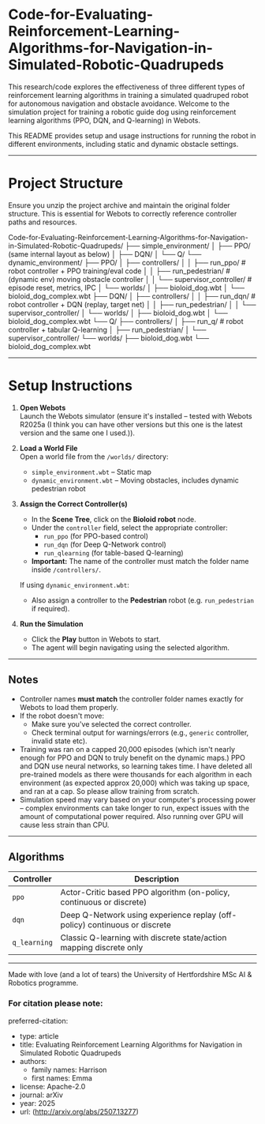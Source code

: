 # Code-for-Evaluating-Reinforcement-Learning-Algorithms-for-Navigation-in-Simulated-Robotic-Quadrupeds
This research/code explores the effectiveness of three different types of reinforcement learning  algorithms in training a simulated quadruped robot for autonomous navigation and obstacle avoidance.
Welcome to the simulation project for training a robotic guide dog using reinforcement learning algorithms (PPO, DQN, and Q-learning) in Webots.

This README provides setup and usage instructions for running the robot in different environments, including static and dynamic obstacle settings.

---

# Project Structure

Ensure you unzip the project archive and maintain the original folder structure. This is essential for Webots to correctly reference controller paths and resources.

Code-for-Evaluating-Reinforcement-Learning-Algorithms-for-Navigation-in-Simulated-Robotic-Quadrupeds/
├── simple_environment/
│   ├── PPO/  (same internal layout as below)
│   ├── DQN/
│   └── Q/
└── dynamic_environment/
    ├── PPO/
    │   ├── controllers/
    │   │   ├── run_ppo/               # robot controller + PPO training/eval code
    │   │   ├── run_pedestrian/        # (dynamic env) moving obstacle controller
    │   │   └── supervisor_controller/ # episode reset, metrics, IPC
    │   └── worlds/
    │       ├── bioloid_dog.wbt
    │       └── bioloid_dog_complex.wbt
    ├── DQN/
    │   ├── controllers/
    │   │   ├── run_dqn/               # robot controller + DQN (replay, target net)
    │   │   ├── run_pedestrian/
    │   │   └── supervisor_controller/
    │   └── worlds/
    │       ├── bioloid_dog.wbt
    │       └── bioloid_dog_complex.wbt
    └── Q/
        ├── controllers/
        │   ├── run_q/                 # robot controller + tabular Q-learning
        │   ├── run_pedestrian/
        │   └── supervisor_controller/
        └── worlds/
            ├── bioloid_dog.wbt
            └── bioloid_dog_complex.wbt



---

# Setup Instructions

1. **Open Webots**  
   Launch the Webots simulator (ensure it's installed – tested with Webots R2025a (I think you can have other versions but this one is the latest version and the same one I used.)).

2. **Load a World File**  
   Open a world file from the `/worlds/` directory:
   - `simple_environment.wbt` – Static map
   - `dynamic_environment.wbt` – Moving obstacles, includes dynamic pedestrian robot

3. **Assign the Correct Controller(s)**  
   - In the **Scene Tree**, click on the **Bioloid robot** node.
   - Under the `controller` field, select the appropriate controller:
     - `run_ppo` (for PPO-based control)
     - `run_dqn` (for Deep Q-Network control)
     - `run_qlearning` (for table-based Q-learning)
   - **Important:** The name of the controller must match the folder name inside `/controllers/`.

   If using `dynamic_environment.wbt`:
   - Also assign a controller to the **Pedestrian** robot (e.g. `run_pedestrian` if required).

4. **Run the Simulation**
   - Click the **Play** button in Webots to start.
   - The agent will begin navigating using the selected algorithm.

---

## Notes

- Controller names **must match** the controller folder names exactly for Webots to load them properly.
- If the robot doesn't move:
  - Make sure you've selected the correct controller.
  - Check terminal output for warnings/errors (e.g., `generic` controller, invalid state etc).
- Training was ran on a capped 20,000 episodes (which isn't nearly enough for PPO and DQN to truly benefit on the dynamic maps.) PPO and DQN use neural networks, so learning takes time. I have deleted all pre-trained models as there were thousands for each algorithm in each environment (as expected approx 20,000) which was taking up space, and ran at a cap. So please allow training from scratch.
- Simulation speed may vary based on your computer's processing power – complex environments can take longer to run, expect issues with the amount of computational power required. Also running over GPU will cause less strain than CPU.

---

## Algorithms

| Controller | Description |
|------------|-------------|
| `ppo`      | Actor-Critic based PPO algorithm (on-policy, continuous or discrete) |
| `dqn`      | Deep Q-Network using experience replay (off-policy) continuous or discrete|
| `q_learning` | Classic Q-learning with discrete state/action mapping discrete only|

---

Made with love (and a lot of tears) the University of Hertfordshire MSc AI & Robotics programme.

### For citation please note:

preferred-citation:
  - type: article
  - title: Evaluating Reinforcement Learning Algorithms for Navigation in Simulated Robotic Quadrupeds
  - authors:
    - family names: Harrison
    - first names: Emma
  - license: Apache-2.0
  - journal: arXiv
  - year: 2025
  - url: (http://arxiv.org/abs/2507.13277)
